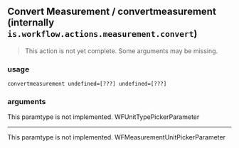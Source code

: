 
## Convert Measurement / convertmeasurement (internally `is.workflow.actions.measurement.convert`)

> This action is not yet complete. Some arguments may be missing.


### usage
`convertmeasurement undefined=[???] undefined=[???]`

### arguments
This paramtype is not implemented. WFUnitTypePickerParameter

---

This paramtype is not implemented. WFMeasurementUnitPickerParameter
